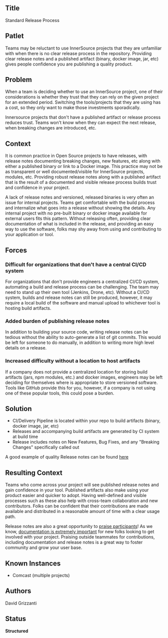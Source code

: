 ## Title

Standard Release Process

## Patlet

Teams may be reluctant to use InnerSource projects that they are unfamiliar with when there is no clear release process in the repository.
Providing clear release notes and a published artifact (binary, docker image, jar, etc) gives people confidence you are publishing a quality product.

## Problem

When a team is deciding whether to use an InnerSource project, one of their considerations is whether they trust that they can rely on the given project for an extended period. Switching the tools/projects that they are using has a cost, so they only want to make those investments sporadically.

Innersource projects that don't have a published artifact or release process reduces trust. Teams won't know when they can expect the next release, when breaking changes are introduced, etc.

## Context

It is common practice in Open Source projects to have releases, with release notes documenting breaking changes, new features, etc along with either a published binary or link to a Docker image. This practice may not be as transparent or well documented/visible for InnerSource projects, modules, etc. Providing robust release notes along with a published artifact that is the result of a documented and visible release process builds trust and confidence in your project.

A lack of release notes and versioned, released binaries is very often an issue for internal projects. Teams get comfortable with the build process and internalize what goes into a release without showing the details. Any internal project with no pre-built binary or docker image available for external users fits this pattern. Without releasing often, providing clear documentation of what is included in the release, and providing an easy way to use the software, folks may shy away from using and contributing to your application or tool.

## Forces

### Difficult for organizations that don't have a central CI/CD system

For organizations that don't provide engineers a centralized CI/CD system, automating a build and release process can be challenging. The team may need to stand up their own tool (Jenkins, Drone, etc). Without a CI/CD system, builds and release notes can still be produced, however, it may require a local build of the software and manual upload to whichever tool is hosting build artifacts. 

### Added burden of publishing release notes

In addition to building your source code, writing release notes can be tedious without the ability to auto-generate a list of git commits. This would be left for someone to do manually, in addition to writing more high level details on a release.

### Increased difficulty without a location to host artifacts

If a company does not provide a centralized location for storing build artifacts (jars, npm modules, etc.) and docker images, engineers may be left deciding for themselves where is appropriate to store versioned software. Tools like GitHub provide this for you, however, if a company is not using one of these popular tools, this could pose a burden.

## Solution

- CI/Delivery Pipeline is located within your repo to build artifacts (binary, docker image, jar, etc)
- Releases and accompanying build artifacts are generated by CI system at build time
- Release includes notes on New Features, Bug Fixes, and any "Breaking Changes" specifically called out

A good example of quality Release notes can be found [here](https://github.com/jaegertracing/jaeger/releases)

## Resulting Context

Teams who come across your project will see published release notes and gain confidence in your tool. Published artifacts also make using your product easier and quicker to adopt. Having well-defined and visible processes such as these also help with cross-team collaboration and new contributors. Folks can be confident that their contributions are made available and distributed in a reasonable amount of time with a clear usage path.

Release notes are also a great opportunity to [praise participants](praise-participants.md)! As we know, [documentation is extremely important](project-setup/base-documentation.md) for new folks looking to get involved with your project. Praising outside teammates for contributions, including documentation and release notes is a great way to foster community and grow your user base.

## Known Instances

* Comcast (multiple projects)

## Authors

David Grizzanti

## Status

**Structured**
